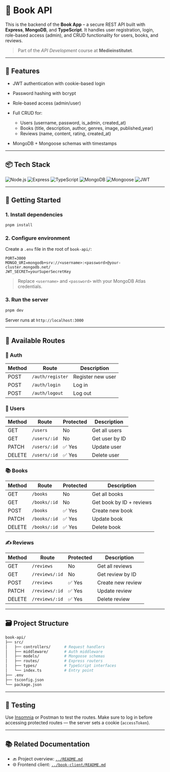 # 📖 Book API

This is the backend of the **Book App** – a secure REST API built with **Express**, **MongoDB**, and **TypeScript**.
It handles user registration, login, role-based access (admin), and CRUD functionality for users, books, and reviews.

> Part of the *API Development* course at **Medieinstitutet**.

---

## 🔐 Features

* JWT authentication with cookie-based login
* Password hashing with bcrypt
* Role-based access (admin/user)
* Full CRUD for:

  * Users (username, password, is\_admin, created\_at)
  * Books (title, description, author, genres, image, published\_year)
  * Reviews (name, content, rating, created\_at)
* MongoDB + Mongoose schemas with timestamps

---

## 📦 Tech Stack

![Node.js](https://img.shields.io/badge/-Node.js-339933?style=flat\&logo=node.js\&logoColor=white)
![Express](https://img.shields.io/badge/-Express-000000?style=flat\&logo=express\&logoColor=white)
![TypeScript](https://img.shields.io/badge/-TypeScript-3178c6?style=flat\&logo=typescript\&logoColor=white)
![MongoDB](https://img.shields.io/badge/-MongoDB-47A248?style=flat\&logo=mongodb\&logoColor=white)
![Mongoose](https://img.shields.io/badge/-Mongoose-880000?style=flat)
![JWT](https://img.shields.io/badge/-JWT-000000?style=flat\&logo=jsonwebtokens\&logoColor=white)

---

## 🚀 Getting Started

### 1. Install dependencies

```bash
pnpm install
```

### 2. Configure environment

Create a `.env` file in the root of `book-api/`:

```env
PORT=3000
MONGO_URI=mongodb+srv://<username>:<password>@your-cluster.mongodb.net/
JWT_SECRET=yourSuperSecretKey
```

> Replace `<username>` and `<password>` with your MongoDB Atlas credentials.

### 3. Run the server

```bash
pnpm dev
```

Server runs at `http://localhost:3000`

---

## 🔌 Available Routes

### 🔐 Auth

| Method | Route            | Description       |
| ------ | ---------------- | ----------------- |
| POST   | `/auth/register` | Register new user |
| POST   | `/auth/login`    | Log in            |
| POST   | `/auth/logout`   | Log out           |

### 👤 Users

| Method | Route        | Protected | Description    |
| ------ | ------------ | --------- | -------------- |
| GET    | `/users`     | No        | Get all users  |
| GET    | `/users/:id` | No        | Get user by ID |
| PATCH  | `/users/:id` | ✅ Yes     | Update user    |
| DELETE | `/users/:id` | ✅ Yes     | Delete user    |

### 📚 Books

| Method | Route        | Protected | Description              |
| ------ | ------------ | --------- | ------------------------ |
| GET    | `/books`     | No        | Get all books            |
| GET    | `/books/:id` | No        | Get book by ID + reviews |
| POST   | `/books`     | ✅ Yes     | Create new book          |
| PATCH  | `/books/:id` | ✅ Yes     | Update book              |
| DELETE | `/books/:id` | ✅ Yes     | Delete book              |

### ✍️ Reviews

| Method | Route          | Protected | Description       |
| ------ | -------------- | --------- | ----------------- |
| GET    | `/reviews`     | No        | Get all reviews   |
| GET    | `/reviews/:id` | No        | Get review by ID  |
| POST   | `/reviews`     | ✅ Yes     | Create new review |
| PATCH  | `/reviews/:id` | ✅ Yes     | Update review     |
| DELETE | `/reviews/:id` | ✅ Yes     | Delete review     |

---

## 🗃️ Project Structure

```bash
book-api/
├── src/
│   ├── controllers/      # Request handlers
│   ├── middleware/       # Auth middleware
│   ├── models/           # Mongoose schemas
│   ├── routes/           # Express routers
│   ├── types/            # TypeScript interfaces
│   └── index.ts          # Entry point
├── .env
├── tsconfig.json
└── package.json
```

---

## 🧪 Testing

Use [Insomnia](https://insomnia.rest/) or Postman to test the routes.
Make sure to log in before accessing protected routes — the server sets a cookie (`accessToken`).

---

## 📚 Related Documentation

* 🔙 Project overview: [`../README.md`](../README.md)
* 🌐 Frontend client: [`../book-client/README.md`](../book-client/README.md)
